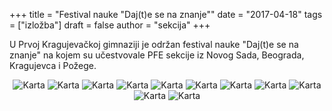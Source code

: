+++
title = "Festival nauke \"Daj(t)e se na znanje\""
date = "2017-04-18"
tags = ["izložba"]
draft = false
author = "sekcija"
+++

U Prvoj Kragujevačkoj gimnaziji je održan festival nauke "Daj(t)e se na znanje" na kojem su učestvovale PFE sekcije iz Novog Sada, Beograda, Kragujevca i Požege.

<center>

  ![Karta](/images/dajte-se-na-znanje-2016/001.jpg)
  ![Karta](/images/dajte-se-na-znanje-2016/002.jpg) 
  ![Karta](/images/dajte-se-na-znanje-2016/003.jpg) 
  ![Karta](/images/dajte-se-na-znanje-2016/004.jpg) 
  ![Karta](/images/dajte-se-na-znanje-2016/005.jpg) 
  ![Karta](/images/dajte-se-na-znanje-2016/006.jpg) 
  ![Karta](/images/dajte-se-na-znanje-2016/007.jpg) 
  ![Karta](/images/dajte-se-na-znanje-2016/008.jpg) 
  ![Karta](/images/dajte-se-na-znanje-2016/009.jpg) 
  ![Karta](/images/dajte-se-na-znanje-2016/010.jpg) 
  ![Karta](/images/dajte-se-na-znanje-2016/011.jpg) 

</center>